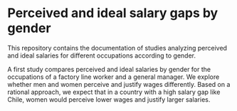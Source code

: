 # Perceived and ideal salary gaps by gender

This repository contains the documentation of studies analyzing perceived and ideal salaries for different occupations according to gender.

A first study compares perceived and ideal salaries by gender for the occupations of a factory line worker and a general manager. We explore whether men and women perceive and justify wages differently. Based on a rational approach, we expect that in a country with a high salary gap like Chile, women would perceive lower wages and justify larger salaries. 

